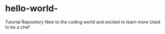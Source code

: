 # hello-world-
Tutorial Repository
New to the coding world and excited to learn more
Used to be a chef
